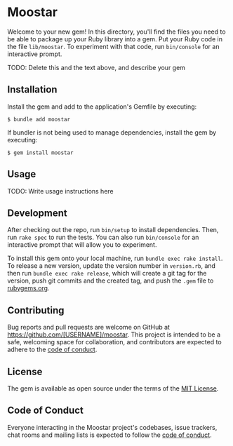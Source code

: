 # Moostar

Welcome to your new gem! In this directory, you'll find the files you need to be able to package up your Ruby library into a gem. Put your Ruby code in the file `lib/moostar`. To experiment with that code, run `bin/console` for an interactive prompt.

TODO: Delete this and the text above, and describe your gem

## Installation

Install the gem and add to the application's Gemfile by executing:

    $ bundle add moostar

If bundler is not being used to manage dependencies, install the gem by executing:

    $ gem install moostar

## Usage

TODO: Write usage instructions here

## Development

After checking out the repo, run `bin/setup` to install dependencies. Then, run `rake spec` to run the tests. You can also run `bin/console` for an interactive prompt that will allow you to experiment.

To install this gem onto your local machine, run `bundle exec rake install`. To release a new version, update the version number in `version.rb`, and then run `bundle exec rake release`, which will create a git tag for the version, push git commits and the created tag, and push the `.gem` file to [rubygems.org](https://rubygems.org).

## Contributing

Bug reports and pull requests are welcome on GitHub at https://github.com/[USERNAME]/moostar. This project is intended to be a safe, welcoming space for collaboration, and contributors are expected to adhere to the [code of conduct](https://github.com/[USERNAME]/moostar/blob/master/CODE_OF_CONDUCT.md).

## License

The gem is available as open source under the terms of the [MIT License](https://opensource.org/licenses/MIT).

## Code of Conduct

Everyone interacting in the Moostar project's codebases, issue trackers, chat rooms and mailing lists is expected to follow the [code of conduct](https://github.com/[USERNAME]/moostar/blob/master/CODE_OF_CONDUCT.md).
